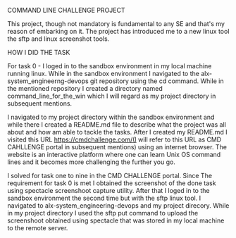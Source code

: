 COMMAND LINE CHALLENGE PROJECT

This project, though not mandatory is fundamental to any SE and that's my reason of embarking on it. The project has introduced me to a new linux tool the sftp and linux screenshot tools.

HOW I DID THE TASK

For task 0 - I loged in to the sandbox environment in my local machine running linux. While in the sandbox environment I navigated to the alx-system_engineerng-devops git repository using the cd command. While in the mentioned repository I created a directory named command_line_for_the_win which I will regard as my project directory in subsequent mentions.

I navigated to my project directory within the sandbox environment and while there I created a README.md file to describe what the project was all about and how am able to tackle the tasks. After I created my README.md I visited this URL https://cmdchallenge.com/(I will refer to this URL as CMD CAHLLENGE portal in subsequent mentions) using an internet browser. The website is an interactive platform where one can learn Unix OS command lines and it becomes more challenging the further you go. 

I solved for task one to nine in the CMD CHALLENGE portal. Since The requirement for task 0 is met I obtained the screenshot of the done task using spectacle screenshoot capture utility. After that I loged in to the sandbox environment the second time but with the sftp linux tool. I navigated to alx-system_engineering-devops and my project direcory. While in my project directory I used the sftp put command to upload the screenshoot obtained using spectacle that was stored in my local machine to the remote server.
